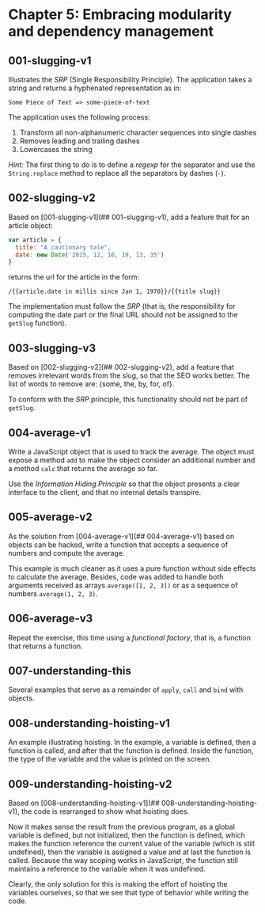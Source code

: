 Chapter 5: Embracing modularity and dependency management
=========================================================

## 001-slugging-v1
Illustrates the *SRP* (Single Responsibility Principle). The application takes a string and returns a hyphenated representation as in:
```
Some Piece of Text => some-piece-of-text
```

The application uses the following process:
1. Transform all non-alphanumeric character sequences into single dashes
2. Removes leading and trailing dashes
3. Lowercases the string

*Hint:*
The first thing to do is to define a _regexp_ for the separator and use the `String.replace` method to replace all the separators by dashes (`-`).

## 002-slugging-v2
Based on [001-slugging-v1](## 001-slugging-v1), add a feature that for an article object:
```javascript
var article = {
  title: "A cautionary tale",
  date: new Date('2015, 12, 16, 19, 13, 35')
}
```
returns the url for the article in the form:
```
/{{article.date in millis since Jan 1, 1970}}/{{title slug}}
```

The implementation must follow the *SRP* (that is, the responsibility for computing the date part or the final URL should not be assigned to the `getSlug` function).

## 003-slugging-v3
Based on [002-slugging-v2](## 002-slugging-v2), add a feature that removes irrelevant words from the slug, so that the SEO works better. The list of words to remove are: {some, the, by, for, of}.

To conform with the *SRP* principle, this functionality should not be part of `getSlug`.

## 004-average-v1
Write a JavaScript object that is used to track the average. The object must expose a method `add` to make the object consider an additional number and a method `calc` that returns the average so far.

Use the *Information Hiding Principle* so that the object presents a clear interface to the client, and that no internal details transpire.

## 005-average-v2
As the solution from [004-average-v1](## 004-average-v1) based on objects can be hacked, write a function that accepts a sequence of numbers and compute the average.

This example is much cleaner as it uses a pure function without side effects to calculate the average. Besides, code was added to handle both arguments received as arrays `average([1, 2, 3])` or as a sequence of numbers `average(1, 2, 3)`.

## 006-average-v3
Repeat the exercise, this time using a _functional factory_, that is, a function that returns a function.

## 007-understanding-this
Several examples that serve as a remainder of `apply`, `call` and `bind` with objects.

## 008-understanding-hoisting-v1
An example illustrating hoisting. In the example, a variable is defined, then a function is called, and after that the function is defined. Inside the function, the type of the variable and the value is printed on the screen.

## 009-understanding-hoisting-v2
Based on [008-understanding-hoisting-v1](## 008-understanding-hoisting-v1), the code is rearranged to show what hoisting does.

Now it makes sense the result from the previous program, as a global variable is defined, but not initialized, then the function is defined, which makes the function reference the current value of the variable (which is still undefined), then the variable is assigned a value and at last the function is called. Because the way scoping works in JavaScript, the function still maintains a reference to the variable when it was undefined.

Clearly, the only solution for this is making the effort of hoisting the variables ourselves, so that we see that type of behavior while writing the code.
